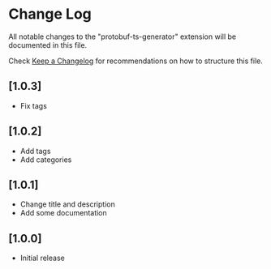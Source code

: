 # Change Log

All notable changes to the "protobuf-ts-generator" extension will be documented in this file.

Check [Keep a Changelog](http://keepachangelog.com/) for recommendations on how to structure this file.

## [1.0.3]

- Fix tags

## [1.0.2]

- Add tags
- Add categories

## [1.0.1]

- Change title and description
- Add some documentation

## [1.0.0]

- Initial release
